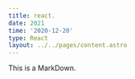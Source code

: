 ```yaml
---
title: react.
date: 2021
time: '2020-12-20'
type: React
layout: ../../pages/content.astro
---
```


This is a MarkDown.